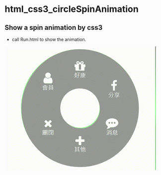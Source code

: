 # html_css3_circleSpinAnimation
## Show a spin animation by css3

* call Run.html to show the animation.

![image](/CSS3.gif "circle spin")
